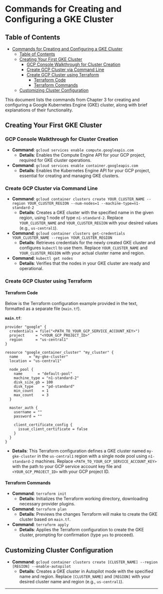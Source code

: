 # Commands for Creating and Configuring a GKE Cluster

## Table of Contents

- [Commands for Creating and Configuring a GKE Cluster](#commands-for-creating-and-configuring-a-gke-cluster)
  - [Table of Contents](#table-of-contents)
  - [Creating Your First GKE Cluster](#creating-your-first-gke-cluster)
    - [GCP Console Walkthrough for Cluster Creation](#gcp-console-walkthrough-for-cluster-creation)
    - [Create GCP Cluster via Command Line](#create-gcp-cluster-via-command-line)
    - [Create GCP Cluster using Terraform](#create-gcp-cluster-using-terraform)
      - [Terraform Code](#terraform-code)
      - [Terraform Commands](#terraform-commands)
  - [Customizing Cluster Configuration](#customizing-cluster-configuration)

This document lists the commands from Chapter 3 for creating and configuring a Google Kubernetes Engine (GKE) cluster, along with brief explanations of their functionality.

## Creating Your First GKE Cluster

### GCP Console Walkthrough for Cluster Creation

- **Command**: `gcloud services enable compute.googleapis.com`
  - **Details**: Enables the Compute Engine API for your GCP project, required for GKE cluster operations.
- **Command**: `gcloud services enable container.googleapis.com`
  - **Details**: Enables the Kubernetes Engine API for your GCP project, essential for creating and managing GKE clusters.

### Create GCP Cluster via Command Line

- **Command**: `gcloud container clusters create YOUR_CLUSTER_NAME --region YOUR_CLUSTER_REGION --num-nodes=1 --machine-type=n1-standard-2`
  - **Details**: Creates a GKE cluster with the specified name in the given region, using 1 node of type `n1-standard-2`. Replace `YOUR_CLUSTER_NAME` and `YOUR_CLUSTER_REGION` with your desired values (e.g., `us-central1`).
- **Command**: `gcloud container clusters get-credentials YOUR_CLUSTER_NAME --region YOUR_CLUSTER_REGION`
  - **Details**: Retrieves credentials for the newly created GKE cluster and configures `kubectl` to use them. Replace `YOUR_CLUSTER_NAME` and `YOUR_CLUSTER_REGION` with your actual cluster name and region.
- **Command**: `kubectl get nodes`
  - **Details**: Verifies that the nodes in your GKE cluster are ready and operational.

### Create GCP Cluster using Terraform

#### Terraform Code

Below is the Terraform configuration example provided in the text, formatted as a separate file (`main.tf`).

**`main.tf`**:

```hcl
provider "google" {
  credentials = file("<PATH_TO_YOUR_GCP_SERVICE_ACCOUNT_KEY>")
  project     = "<YOUR_GCP_PROJECT_ID>"
  region      = "us-central1"
}

resource "google_container_cluster" "my_cluster" {
  name     = "my-gke-cluster"
  location = "us-central1"

  node_pool {
    name       = "default-pool"
    machine_type = "n1-standard-2"
    disk_size_gb = 100
    disk_type    = "pd-standard"
    min_count    = 1
    max_count    = 3
  }

  master_auth {
    username = ""
    password = ""

    client_certificate_config {
      issue_client_certificate = false
    }
  }
}
```

- **Details**: This Terraform configuration defines a GKE cluster named `my-gke-cluster` in the `us-central1` region with a single node pool using `n1-standard-2` machines. Replace `<PATH_TO_YOUR_GCP_SERVICE_ACCOUNT_KEY>` with the path to your GCP service account key file and `<YOUR_GCP_PROJECT_ID>` with your GCP project ID.

#### Terraform Commands

- **Command**: `terraform init`
  - **Details**: Initializes the Terraform working directory, downloading necessary provider plugins.
- **Command**: `terraform plan`
  - **Details**: Previews the changes Terraform will make to create the GKE cluster based on `main.tf`.
- **Command**: `terraform apply`
  - **Details**: Applies the Terraform configuration to create the GKE cluster, prompting for confirmation (type `yes` to proceed).

## Customizing Cluster Configuration

- **Command**: `gcloud container clusters create [CLUSTER_NAME] --region [REGION] --enable-autopilot`
  - **Details**: Creates a GKE cluster in Autopilot mode with the specified name and region. Replace `[CLUSTER_NAME]` and `[REGION]` with your desired cluster name and region (e.g., `us-central1`).

---
